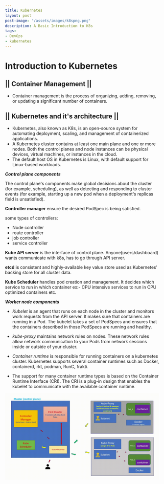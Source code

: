 ```yaml
---
title: Kubernetes
layout: post
post-image: "/assets/images/k8spng.png"
description: A Basic Introduction to K8s
tags:
- DevOps
- kubernetes
---
```


# Introduction to Kubernetes

## || Container Management ||
* Container management is the process of organizing, adding, removing, or updating a significant number of containers.
## || Kubernetes and  it's architecture ||
* Kubernetes, also known as K8s, is an open-source system for automating deployment, scaling, and management of containerized applications.
* A Kubernetes cluster contains at least one main plane and one or more nodes. Both the control planes and node instances can be physical devices, virtual machines, or instances in the cloud.
* The default host OS in Kubernetes is Linux, with default support for Linux-based workloads.

***Control plane components***

The control plane's components make global decisions about the cluster (for example, scheduling), as well as detecting and responding to cluster events (for example, starting up a new pod when a deployment's replicas field is unsatisfied).

**Controller manager** ensure the desired PodSpec is being satisfied.

some types of controllers:
* Node controller
* route controller
* job controller
* service controller

**Kube API server** is the interface of control plane. Anyone(users/dashboard) wants communicate with k8s, has to go through API server.

**etcd** is consistent and highly-available key value store used as Kubernetes' backing store for all cluster data.

**Kube Scheduler** handles pod creation and management. It decides which service to run in which container ex:- CPU intensive services to run in CPU optimized containers etc.

***Worker node components***

* *Kubelet* is an agent that runs on each node in the cluster and monitors work requests from the API server. It makes sure that containers are running in a Pod. The kubelet takes a set of PodSpecs and ensures that the containers described in those PodSpecs are running and healthy.

* *kube-proxy* maintains network rules on nodes. These network rules allow network communication to your Pods from network sessions inside or outside of your cluster.

* *Container runtime* is responsible for running containers on a kubernetes cluster. Kubernetes supports several container runtimes such as Docker, containerd, rkt, podman, RunC, frakti.
* The support for many container runtime types is based on the Container Runtime Interface (CRI). The CRI is a plug-in design that enables the kubelet to communicate with the available container runtime.

![Architecture overview](/assets/images/K8s_Animation.gif)

